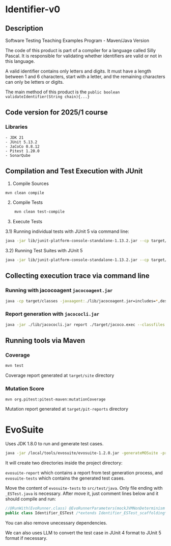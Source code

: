 # Identifier-v0

## Description

Software Testing Teaching Examples Program - Maven/Java Version

The code of this product is part of a compiler for a language called Silly Pascal. It is responsible for validating whether identifiers are valid or not in this language.

A valid identifier contains only letters and digits. It must have a length between 1 and 6 characters, start with a letter, and the remaining characters can only be letters or digits.

The main method of this product is the `public boolean validateIdentifier(String chain){...}`

## Code version for 2025/1 course

### Libraries

	- JDK 21
	- JUnit 5.13.2
	- JaCoCo 0.8.12
	- Pitest 1.20.0
	- SonarQube 


## Compilation and Test Execution with JUnit


1) Compile Sources

```bash
mvn clean compile
```	

2) Compile Tests

```bash
	mvn clean test-compile
```

3) Execute Tests

3.1) Running individual tests with JUnit 5 via command line:

```bash
java -jar lib/junit-platform-console-standalone-1.13.2.jar --cp target/test-classes:target/classes --scan-class-path
```

3.2) Running Test Suites with JUnit 5

```bash
java -jar lib/junit-platform-console-standalone-1.13.2.jar --cp target/test-classes:target/classes:lib/junit-platform-suite-api-1.13.2.jar:lib/junit-platform-suite-commons-1.13.2.jar:lib/junit-platform-suite-engine-1.13.2.jar --scan-class-path
```

## Collecting execution trace via command line

### Running with jacocoagent `jacocoagent.jar`

```bash
java -cp target/classes -javaagent:./lib/jacocoagent.jar=includes=*,destfile=./target/jacoco.exec,append=true identifier.IdentifierMain
```

### Report generation with `jacococli.jar`

```bash
java -jar ./lib/jacococli.jar report ./target/jacoco.exec --classfiles target/classes --html target/jacoco-report --name IdentifierReport --sourcefiles ./src/main/java
```

## Running tools via Maven

### Coverage 

```bash
mvn test
```

Coverage report generated at `target/site` directory


### Mutation Score


```bash
mvn org.pitest:pitest-maven:mutationCoverage
```

Mutation report generated at `target/pit-reports` directory


# EvoSuite

Uses JDK 1.8.0 to run and generate test cases.

```bash
java -jar /local/tools/evosuite/evosuite-1.2.0.jar -generateMOSuite -projectCP target/classes -class identifier.Identifier -seed 2025
```

It will create two directories inside the project directory:

`evosuite-report` which contains a report from test generation process, and `evosuite-tests` which contains the generated test cases.

Move the content of `evosuite-tests` to `src/test/java`. Only file ending with `_ESTest.java` is necessary. After move it, just comment lines below and it should compile and run:

```java
//@RunWith(EvoRunner.class) @EvoRunnerParameters(mockJVMNonDeterminism = true, useVFS = true, useVNET = true, resetStaticState = true, separateClassLoader = true)
public class Identifier_ESTest /*extends Identifier_ESTest_scaffolding*/ {
```

You can also remove unecessary dependencies.

We can also uses LLM to convert the test case in JUnit 4 format to JUnit 5 format if necessary.